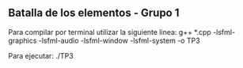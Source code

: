 ## Batalla de los elementos - Grupo 1

Para compilar por terminal utilizar la siguiente linea:
g++ *.cpp -lsfml-graphics -lsfml-audio -lsfml-window -lsfml-system -o TP3

Para ejecutar: ./TP3